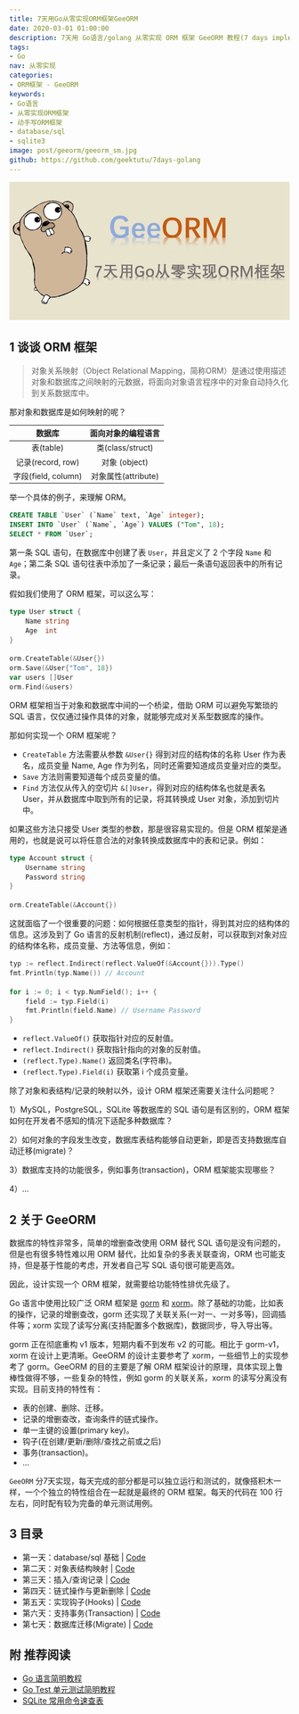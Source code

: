 ```yaml
---
title: 7天用Go从零实现ORM框架GeeORM
date: 2020-03-01 01:00:00
description: 7天用 Go语言/golang 从零实现 ORM 框架 GeeORM 教程(7 days implement golang object relational mapping framework from scratch tutorial)，动手写 ORM 框架，参照 gorm, xorm 的实现。功能包括对象和表结构的相互映射，表的创建删除(table)，记录的增删查改，事务支持(transaction)，数据库迁移(migrate)，钩子(hooks)等。
tags:
- Go
nav: 从零实现
categories:
- ORM框架 - GeeORM
keywords:
- Go语言
- 从零实现ORM框架
- 动手写ORM框架
- database/sql
- sqlite3
image: post/geeorm/geeorm_sm.jpg
github: https://github.com/geektutu/7days-golang
---
```


![golang ORM framework](geeorm/geeorm.jpg)

## 1 谈谈 ORM 框架

> 对象关系映射（Object Relational Mapping，简称ORM）是通过使用描述对象和数据库之间映射的元数据，将面向对象语言程序中的对象自动持久化到关系数据库中。

那对象和数据库是如何映射的呢？

| 数据库 | 面向对象的编程语言 | 
|:---:|:---:|
| 表(table) | 类(class/struct) |
| 记录(record, row) | 对象 (object) |
| 字段(field, column) | 对象属性(attribute) |

举一个具体的例子，来理解 ORM。

```sql
CREATE TABLE `User` (`Name` text, `Age` integer);
INSERT INTO `User` (`Name`, `Age`) VALUES ("Tom", 18);
SELECT * FROM `User`;
```

第一条 SQL 语句，在数据库中创建了表 `User`，并且定义了 2 个字段 `Name` 和 `Age`；第二条 SQL 语句往表中添加了一条记录；最后一条语句返回表中的所有记录。

假如我们使用了 ORM 框架，可以这么写：

```go
type User struct {
    Name string
    Age  int
}

orm.CreateTable(&User{})
orm.Save(&User{"Tom", 18})
var users []User
orm.Find(&users)
```

ORM 框架相当于对象和数据库中间的一个桥梁，借助 ORM 可以避免写繁琐的 SQL 语言，仅仅通过操作具体的对象，就能够完成对关系型数据库的操作。

那如何实现一个 ORM 框架呢？

- `CreateTable` 方法需要从参数 `&User{}` 得到对应的结构体的名称 User 作为表名，成员变量 Name, Age 作为列名，同时还需要知道成员变量对应的类型。
- `Save` 方法则需要知道每个成员变量的值。
- `Find` 方法仅从传入的空切片 `&[]User`，得到对应的结构体名也就是表名 User，并从数据库中取到所有的记录，将其转换成 User 对象，添加到切片中。

如果这些方法只接受 User 类型的参数，那是很容易实现的。但是 ORM 框架是通用的，也就是说可以将任意合法的对象转换成数据库中的表和记录。例如：

```go
type Account struct {
    Username string
    Password string
}

orm.CreateTable(&Account{})
```

这就面临了一个很重要的问题：如何根据任意类型的指针，得到其对应的结构体的信息。这涉及到了 Go 语言的反射机制(reflect)，通过反射，可以获取到对象对应的结构体名称，成员变量、方法等信息，例如：

```go
typ := reflect.Indirect(reflect.ValueOf(&Account{})).Type()
fmt.Println(typ.Name()) // Account

for i := 0; i < typ.NumField(); i++ {
    field := typ.Field(i)
    fmt.Println(field.Name) // Username Password
}
```

- `reflect.ValueOf()` 获取指针对应的反射值。
- `reflect.Indirect()` 获取指针指向的对象的反射值。
- `(reflect.Type).Name()` 返回类名(字符串)。
- `(reflect.Type).Field(i)` 获取第 i 个成员变量。

除了对象和表结构/记录的映射以外，设计 ORM 框架还需要关注什么问题呢？

1）MySQL，PostgreSQL，SQLite 等数据库的 SQL 语句是有区别的，ORM 框架如何在开发者不感知的情况下适配多种数据库？

2）如何对象的字段发生改变，数据库表结构能够自动更新，即是否支持数据库自动迁移(migrate)？

3）数据库支持的功能很多，例如事务(transaction)，ORM 框架能实现哪些？

4）...

## 2 关于 GeeORM

数据库的特性非常多，简单的增删查改使用 ORM 替代 SQL 语句是没有问题的，但是也有很多特性难以用 ORM 替代，比如复杂的多表关联查询，ORM 也可能支持，但是基于性能的考虑，开发者自己写 SQL 语句很可能更高效。

因此，设计实现一个 ORM 框架，就需要给功能特性排优先级了。

Go 语言中使用比较广泛 ORM 框架是 [gorm](https://github.com/jinzhu/gorm) 和 [xorm](https://github.com/go-xorm/xorm)。除了基础的功能，比如表的操作，记录的增删查改，gorm 还实现了关联关系(一对一、一对多等)，回调插件等；xorm 实现了读写分离(支持配置多个数据库)，数据同步，导入导出等。

gorm 正在彻底重构 v1 版本，短期内看不到发布 v2 的可能。相比于 gorm-v1，xorm 在设计上更清晰。GeeORM 的设计主要参考了 xorm，一些细节上的实现参考了 gorm。GeeORM 的目的主要是了解 ORM 框架设计的原理，具体实现上鲁棒性做得不够，一些复杂的特性，例如 gorm 的关联关系，xorm 的读写分离没有实现。目前支持的特性有：

- 表的创建、删除、迁移。
- 记录的增删查改，查询条件的链式操作。
- 单一主键的设置(primary key)。
- 钩子(在创建/更新/删除/查找之前或之后)
- 事务(transaction)。
- ...

`GeeORM` 分7天实现，每天完成的部分都是可以独立运行和测试的，就像搭积木一样，一个个独立的特性组合在一起就是最终的 ORM 框架。每天的代码在 100 行左右，同时配有较为完备的单元测试用例。

## 3 目录

- 第一天：database/sql 基础 | [Code](https://github.com/geektutu/7days-golang/blob/master/gee-orm/day1-database-sql)
- 第二天：对象表结构映射 | [Code](https://github.com/geektutu/7days-golang/blob/master/gee-orm/day2-reflect-schema)
- 第三天：插入/查询记录 | [Code](https://github.com/geektutu/7days-golang/blob/master/gee-orm/day3-save-query)
- 第四天：链式操作与更新删除 | [Code](https://github.com/geektutu/7days-golang/blob/master/gee-orm/day4-chain-operation)
- 第五天：实现钩子(Hooks) | [Code](https://github.com/geektutu/7days-golang/blob/master/gee-orm/day5-hooks)
- 第六天：支持事务(Transaction) | [Code](https://github.com/geektutu/7days-golang/blob/master/gee-orm/day6-transaction)
- 第七天：数据库迁移(Migrate) | [Code](https://github.com/geektutu/7days-golang/blob/master/gee-orm/day7-migrate)


## 附 推荐阅读

- [Go 语言简明教程](https://geektutu.com/post/quick-golang.html)
- [Go Test 单元测试简明教程](https://geektutu.com/post/quick-go-test.html)
- [SQLite 常用命令速查表](https://geektutu.com/post/cheat-sheet-sqlite.html)